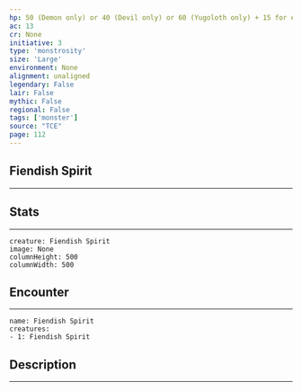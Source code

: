 ```yaml
---
hp: 50 (Demon only) or 40 (Devil only) or 60 (Yugoloth only) + 15 for each spell level above 6th
ac: 13
cr: None
initiative: 3
type: 'monstrosity'    
size: 'Large'
environment: None
alignment: unaligned
legendary: False
lair: False
mythic: False
regional: False
tags: ['monster']
source: "TCE"
page: 112
---
```


## Fiendish Spirit
---



## Stats
---

```statblock
creature: Fiendish Spirit
image: None
columnHeight: 500
columnWidth: 500
```

## Encounter
---

```encounter-table
name: Fiendish Spirit
creatures:
- 1: Fiendish Spirit
```

## Description
---




